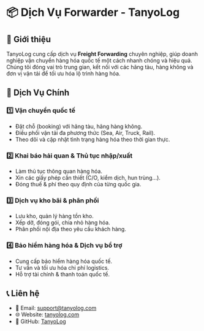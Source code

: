 # 📦 Dịch Vụ Forwarder - TanyoLog

## 🚀 Giới thiệu
TanyoLog cung cấp dịch vụ **Freight Forwarding** chuyên nghiệp, giúp doanh nghiệp vận chuyển hàng hóa quốc tế một cách nhanh chóng và hiệu quả. Chúng tôi đóng vai trò trung gian, kết nối với các hãng tàu, hàng không và đơn vị vận tải để tối ưu hóa lộ trình hàng hóa.

## 🌟 Dịch Vụ Chính
### 1️⃣ **Vận chuyển quốc tế**
- Đặt chỗ (booking) với hãng tàu, hãng hàng không.
- Điều phối vận tải đa phương thức (Sea, Air, Truck, Rail).
- Theo dõi và cập nhật tình trạng hàng hóa theo thời gian thực.

### 2️⃣ **Khai báo hải quan & Thủ tục nhập/xuất**
- Làm thủ tục thông quan hàng hóa.
- Xin các giấy phép cần thiết (C/O, kiểm dịch, hun trùng...).
- Đóng thuế & phí theo quy định của từng quốc gia.

### 3️⃣ **Dịch vụ kho bãi & phân phối**
- Lưu kho, quản lý hàng tồn kho.
- Xếp dỡ, đóng gói, chia nhỏ hàng hóa.
- Phân phối nội địa theo yêu cầu khách hàng.

### 4️⃣ **Bảo hiểm hàng hóa & Dịch vụ bổ trợ**
- Cung cấp bảo hiểm hàng hóa quốc tế.
- Tư vấn và tối ưu hóa chi phí logistics.
- Hỗ trợ tài chính & thanh toán quốc tế.

## 📞 Liên hệ
- 📧 Email: support@tanyolog.com
- 🌐 Website: [tanyolog.com](https://tanyolog.com)
- 📌 GitHub: [TanyoLog](https://github.com/TanyoLog/TanyoLog)
